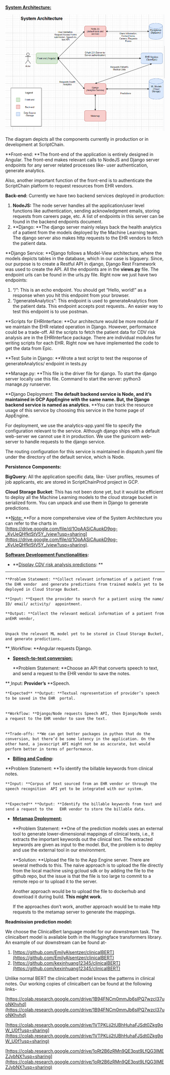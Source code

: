 **<span style="text-decoration:underline;">System Architecture:</span>**


![alt_text](../Images/TDD_images/image1.png "image_tooltip")


The diagram depicts all the components currently in production or in development at ScriptChain.

**Front-end: **The front-end of the application is entirely designed in Angular. The front-end makes relevant calls to NodeJS and Django server endpoints for any server related processes like- user authentication, generate analytics. 

Also, another important function of the front-end is to authenticate the ScriptChain platform to request resources from EHR vendors.

**Back-end:** Currently we have two backend services deployed in production:



1. **NodeJS:** The node server handles all the application/user level functions like authentication, sending acknowledgment emails, storing requests from careers page, etc. A list of endpoints in this server can be found in the backend endpoints document.
2. **Django: **The django server mainly relays back the health analytics of a patient from the models deployed by the Machine Learning team. The django server also makes http requests to the EHR vendors to fetch the patient data. 

**Django Service: **Django follows a Model-View architecture, where the models depicts tables in the database, which in our case is bigquery. Since, our purpose is to create a Restful API in django, Django Rest Framework was used to create the API. All the endpoints are in the **views.py** file. The endpoint urls can be found in the urls.py file. Right now we just have two endpoints:



1. “/”: This is an echo endpoint. You should get “Hello, world!” as a response when you hit this endpoint from your browser.
2. “/generateAnalytics”: This endpoint is used to generateAnalytics from the patient data. This endpoint accepts post requests.. An easier way to test this endpoint is to use postman.

**Scripts for EHRInterface: **Our architecture would be more modular if we maintain the EHR related operation in Django. However, performance could be a trade-off. All the scripts to fetch the patient data for CDV risk analysis are in the EHRInterface package. There are individual modules for writing scripts for each EHR. Right now we have implemented the code to get the data from Epic.

**Test Suite in Django: **Wrote a test script to test the response of generateAnalytics/ endpoint in tests.py

**Manage.py: **This file is the driver file for django. To start the django server locally use this file. Command to start the server: python3 manage.py runserver.

**Django Deployment: **The default backend service is Node, and it’s maintained in GCP AppEngine with the same name. But, the Django backend service is named as analytics.** **You can track the resource usage of this service by choosing this service in the home page of AppEngine.

For deployment, we use the analytics-app.yaml file to specify the configuration relevant to the service. Although django ships with a default web-server we cannot use it in production. We use the gunicorn web-server to handle requests to the django service.

The routing configuration for this service is maintained in dispatch.yaml file under the directory of the default service, which is Node.

**Persistence Components:**

**BigQuery**: All the application specific data, like- User profiles, resumes of job applicants, etc are stored in ScriptChainProd project in GCP.

**Cloud Storage Bucket**: This has not been done yet, but it would be efficient to deploy all the Machine Learning models to the cloud storage bucket in serialized form. You can unpack and use them in Django to generate predictions.

**<span style="text-decoration:underline;">Note: </span>**For a more comprehensive view of the System Architecture you can refer to the charts in [https://drive.google.com/file/d/1OpAASiCAupkD9pg-_KyUeQHfktStV5Y_/view?usp=sharing](https://drive.google.com/file/d/1OpAASiCAupkD9pg-_KyUeQHfktStV5Y_/view?usp=sharing). 

**<span style="text-decoration:underline;">Software Development Functionalities</span>:**



*   **<span style="text-decoration:underline;">Display CDV risk analysis predictions</span>: **

**	**


    **Problem Statement: **Collect relevant information of a patient from the EHR vendor  and generate predictions from trained models yet to be deployed in Cloud Storage Bucket.

**<span style="text-decoration:underline;">	</span>**


    **Input: **Expect the provider to search for a patient using the name/ ID/ email/ activity/  appointment.

**<span style="text-decoration:underline;">	</span>**


    **Output: **Collect the relevant medical information of a patient from anEHR vendor,


    Unpack the relevant ML model yet to be stored in Cloud Storage Bucket, and generate predictions.   

**<span style="text-decoration:underline;">	</span>**

**<span style="text-decoration:underline;">	</span>Workflow: **Angular requests Django.



*   **<span style="text-decoration:underline;">Speech-to-text conversion: </span>**

	


    **Problem Statement: **Choose an API that converts speech to text, and send a request to the EHR vendor to save the notes. 	 

**<span style="text-decoration:underline;">	</span>**

**<span style="text-decoration:underline;">	</span>Input: **Provider’s** **Speech.

	


    **Expected** **Output: **Textual representation of provider’s speech to be saved in the EHR  portal.


    **Workflow: **Django/Node requests Speech API, then Django/Node sends a request to the EHR vendor to save the text.


    **Trade-offs: **We can get better packages in python that do the conversion, but there’d be some latency in the application. On the other hand, a javascript API might not be as accurate, but would perform better in terms of performance.



*   **<span style="text-decoration:underline;">Billing and Coding</span>:**

**Problem Statement: **To identify the billable keywords from clinical notes.


    **Input: **Corpus of text sourced from an EHR vendor or through the speech recognition  API yet to be integrated with our system.


    **Expected** **Output: **Identify the billable keywords from text and send a request to the   EHR vendor to store the billable data. 



*   **<span style="text-decoration:underline;">Metamap Deployment:</span>**

    **Problem Statement: **One of the prediction models uses an external tool to generate lower-dimensional mappings of clinical texts, i.e., it extracts the important keywords out the clinical text. The extracted keywords are given as input to the model. But, the problem is to deploy and use the external tool in our environment. 


    **Solution: **Upload the file to the App Engine server. There are several methods to this. The naive approach is to upload the file directly from the local machine using gcloud sdk or by adding the file to the github repo, but the issue is that the file is too large to commit to a remote repo or to upload it to the server.  


	


    Another approach would be to upload the file to dockerhub and download it during build. **This might work.** 


    If the approaches don’t work, another approach would be to make http requests to the metamap server to generate the mappings.

**Readmission prediction model:**

We choose the ClinicalBert language model for our downstream task. The clinicalbert model is available both in the Huggingface transformers library. An example of our downstream can be found at- 



1. [https://github.com/EmilyAlsentzer/clinicalBERT](https://github.com/EmilyAlsentzer/clinicalBERT)
2. [https://github.com/kexinhuang12345/clinicalBERT](https://github.com/kexinhuang12345/clinicalBERT)

Unlike normal BERT the clinicalbert model knows the patterns in clinical notes. Our working copies of clinicalbert can be found at the following links-

[https://colab.research.google.com/drive/1B94FNCm0mmJb6sIPQ7wzcI37uoNKhvhd](https://colab.research.google.com/drive/1B94FNCm0mmJb6sIPQ7wzcI37uoNKhvhd)

[https://colab.research.google.com/drive/1VTPKLjj2tUBhHuhaFJSdt0Zkg9qW_U0f?usp=sharing](https://colab.research.google.com/drive/1VTPKLjj2tUBhHuhaFJSdt0Zkg9qW_U0f?usp=sharing)

[https://colab.research.google.com/drive/1oRt2B6zRMn9QE3pst9LfQG3IMEZJybNX?usp=sharing](https://colab.research.google.com/drive/1oRt2B6zRMn9QE3pst9LfQG3IMEZJybNX?usp=sharing)


